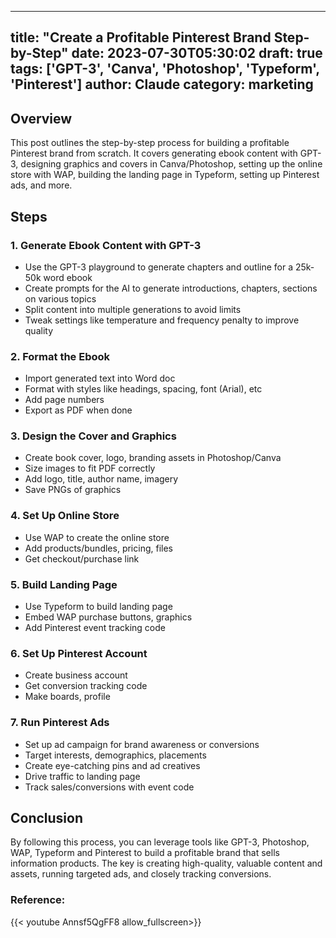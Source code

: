 
---
title: "Create a Profitable Pinterest Brand Step-by-Step"
date: 2023-07-30T05:30:02
draft: true
tags: ['GPT-3', 'Canva', 'Photoshop', 'Typeform', 'Pinterest']
author: Claude
category: marketing
---

## Overview

This post outlines the step-by-step process for building a profitable Pinterest brand from scratch. It covers generating ebook content with GPT-3, designing graphics and covers in Canva/Photoshop, setting up the online store with WAP, building the landing page in Typeform, setting up Pinterest ads, and more.

## Steps

### 1. Generate Ebook Content with GPT-3

- Use the GPT-3 playground to generate chapters and outline for a 25k-50k word ebook
- Create prompts for the AI to generate introductions, chapters, sections on various topics 
- Split content into multiple generations to avoid limits
- Tweak settings like temperature and frequency penalty to improve quality  

### 2. Format the Ebook

- Import generated text into Word doc
- Format with styles like headings, spacing, font (Arial), etc
- Add page numbers
- Export as PDF when done

### 3. Design the Cover and Graphics

- Create book cover, logo, branding assets in Photoshop/Canva
- Size images to fit PDF correctly
- Add logo, title, author name, imagery
- Save PNGs of graphics

### 4. Set Up Online Store

- Use WAP to create the online store 
- Add products/bundles, pricing, files
- Get checkout/purchase link

### 5. Build Landing Page 

- Use Typeform to build landing page 
- Embed WAP purchase buttons, graphics
- Add Pinterest event tracking code

### 6. Set Up Pinterest Account

- Create business account
- Get conversion tracking code
- Make boards, profile 

### 7. Run Pinterest Ads

- Set up ad campaign for brand awareness or conversions
- Target interests, demographics, placements
- Create eye-catching pins and ad creatives  
- Drive traffic to landing page
- Track sales/conversions with event code

## Conclusion

By following this process, you can leverage tools like GPT-3, Photoshop, WAP, Typeform and Pinterest to build a profitable brand that sells information products. The key is creating high-quality, valuable content and assets, running targeted ads, and closely tracking conversions.


### Reference:
{{< youtube Annsf5QgFF8 allow_fullscreen>}}
        